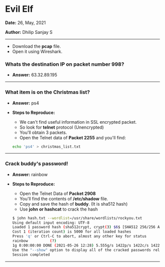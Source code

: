 # Evil Elf

**Date:** 26, May, 2021

**Author:** Dhilip Sanjay S

---

- Download the **pcap** file.
- Open it using Wireshark.

### Whats the destination IP on packet number 998?
- **Answer:** 63.32.89.195

---

### What item is on the Christmas list?
- **Answer:** ps4
- **Steps to Reproduce:** 
    - We can't find useful information in SSL encrypted packet.
    - So look for **telnet** protocol (Unencrypted)
    - You'll obtain 3 packets.
    - Open the Telnet data of **Packet 2255** and you'll find:

    ```bash
    echo 'ps4' > christmas_list.txt
    ```
    
---

### Crack buddy's password!
- **Answer:** rainbow
- **Steps to Reproduce:** 
    - Open the Telnet Data of **Packet 2908**
    - You'll find the contents of **/etc/shadow** file.
    - Copy and save the hash of **buddy**. (It is sha512 hash)
    - Use **john or hashcat** to crack the hash

    ```bash
    $ john hash.txt --wordlist=/usr/share/wordlists/rockyou.txt 
    Using default input encoding: UTF-8
    Loaded 1 password hash (sha512crypt, crypt(3) $6$ [SHA512 256/256 AVX2 4x])
    Cost 1 (iteration count) is 5000 for all loaded hashes
    Press 'q' or Ctrl-C to abort, almost any other key for status
    rainbow          (?)
    1g 0:00:00:00 DONE (2021-05-26 12:28) 5.555g/s 1422p/s 1422c/s 1422C/s carolina..freedom
    Use the "--show" option to display all of the cracked passwords reliably
    Session completed
    ```

---